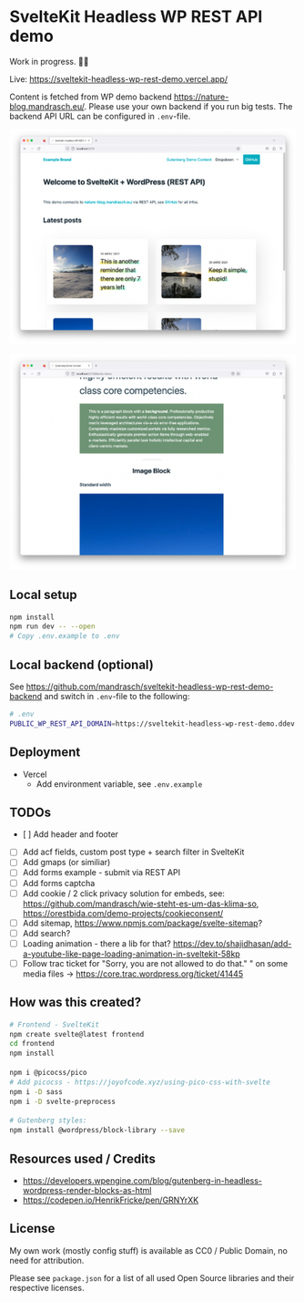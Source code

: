 # SvelteKit Headless WP REST API demo

Work in progress. 👨‍💻

Live: https://sveltekit-headless-wp-rest-demo.vercel.app/

Content is fetched from WP demo backend https://nature-blog.mandrasch.eu/. Please use your own backend if you run big tests. The backend API URL can be configured in `.env`-file.

![Screenshot of website](screenshot1.png?raw=true)

![Screenshot of website](screenshot2.png?raw=true)

## Local setup

```bash
npm install
npm run dev -- --open
# Copy .env.example to .env
```

## Local backend (optional)

See https://github.com/mandrasch/sveltekit-headless-wp-rest-demo-backend and switch in `.env`-file to the following:

```bash
# .env
PUBLIC_WP_REST_API_DOMAIN=https://sveltekit-headless-wp-rest-demo.ddev.site
```

## Deployment

- Vercel
  - Add environment variable, see `.env.example`

## TODOs

- [ ] Add header and footer
- [ ] Add acf fields, custom post type + search filter in SvelteKit
- [ ] Add gmaps (or similiar)
- [ ] Add forms example - submit via REST API
- [ ] Add forms captcha
- [ ] Add cookie / 2 click privacy solution for embeds, see: https://github.com/mandrasch/wie-steht-es-um-das-klima-so, https://orestbida.com/demo-projects/cookieconsent/
- [ ] Add sitemap, https://www.npmjs.com/package/svelte-sitemap?
- [ ] Add search?
- [ ] Loading animation - there a lib for that? https://dev.to/shajidhasan/add-a-youtube-like-page-loading-animation-in-sveltekit-58kp
- [ ] Follow trac ticket for "Sorry, you are not allowed to do that."
      " on some media files -> https://core.trac.wordpress.org/ticket/41445

## How was this created?

```bash
# Frontend - SvelteKit
npm create svelte@latest frontend
cd frontend
npm install

npm i @picocss/pico
# Add picocss - https://joyofcode.xyz/using-pico-css-with-svelte
npm i -D sass
npm i -D svelte-preprocess

# Gutenberg styles:
npm install @wordpress/block-library --save
```

## Resources used / Credits

- https://developers.wpengine.com/blog/gutenberg-in-headless-wordpress-render-blocks-as-html
- https://codepen.io/HenrikFricke/pen/GRNYrXK

## License

My own work (mostly config stuff) is available as CC0 / Public Domain, no need for attribution.

Please see `package.json` for a list of all used Open Source libraries and their respective licenses.
